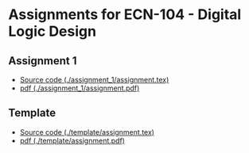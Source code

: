 Assignments for ECN-104 - Digital Logic Design
==============================================

Assignment 1
------------
* [Source code (./assignment_1/assignment.tex)](./assignment_1/assignment.tex)
* [pdf (./assignment_1/assignment.pdf)](./assignment_1/assignment.pdf)

Template
--------
* [Source code (./template/assignment.tex)](./template/assignment.tex)
* [pdf (./template/assignment.pdf)](./template/assignment.pdf)

